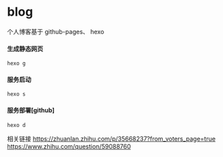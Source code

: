 # blog

个人博客基于  github-pages、 hexo

#### 生成静态网页
```
hexo g  
```

#### 服务启动
```
hexo s  
```

#### 服务部署[github]
```
hexo d  
```




相关链接 
https://zhuanlan.zhihu.com/p/35668237?from_voters_page=true
https://www.zhihu.com/question/59088760